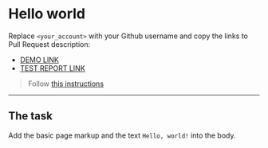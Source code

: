 # Hello world
Replace `<your_account>` with your Github username and copy the links to Pull Request description:
- [DEMO LINK](https://LiubomyrShyshak.github.io/layout_hello-world/)
- [TEST REPORT LINK](https://LiubomyrShyshak.github.io/layout_hello-world/report/html_report/)

> Follow [this instructions](https://mate-academy.github.io/layout_task-guideline/#how-to-solve-the-layout-tasks-on-github)
___

## The task 
Add the basic page markup and the text `Hello, world!` into the body.